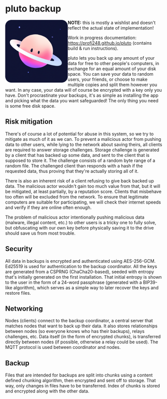 # pluto backup

<img height="200px" width="200px" alt="pluto logo" src="graphics/icons/logo.png" align="left">

**NOTE:** this is mostly a wishlist and doesn't reflect the actual state of implementation!

Work in progress documentation: <https://profi248.github.io/pluto> (contains build & run instructions).

pluto lets you back up any amount of your data for free to other people's computers, in exchange for an equal amount of your disk space. You can save your data to random users, your friends, or choose to make multiple copies and split them however you want. In any case, your data will of course be encrypted with a key only you have. Don't procrastinate your backups, it's as simple as installing the app and picking what the data you want safeguarded! The only thing you need is some free disk space.


## Risk mitigation
There's of course a lot of potential for abuse in this system, so we try to mitigate as much of it as we can. To prevent a malicious actor from pushing data to other users, while lying to the network about saving theirs, all clients are required to answer storage challenges. Storage challenge is generated by a client that has backed up some data, and sent to the client that is supposed to store it. The challenge consists of a random byte range of a random file. The challenged client than responds with a hash if the requested data, thus proving that they're actually storing all of it.

There is also an inherent risk of a client refusing to give back backed up data. The malicious actor wouldn't gain too much value from that, but it will be mitigated, at least partially, by a reputation score. Clients that misbehave too often will be excluded from the network. To ensure that legitimate computers are suitable for participating, we will check their internet speeds and verify if they are online often enough.

The problem of malicious actor intentionally pushing malicious data (malware, illegal content, etc.) to other users is a tricky one to fully solve, but obfuscating with our own key before physically saving it to the drive should save us from most trouble.

## Security
All data in backups is encrypted and authenticated using AES-256-GCM. Ed25519 is used for authentication to the backup coordinator. All the keys are generated from a CSPRNG (ChaCha20-based), seeded with entropy that's initially generated on the first installation. That initial entropy is shown to the user in the form of a 24-word passphrase (generated with a BIP39-like algorithm), which serves as a simple way to later recover the keys and restore files.

## Networking
Nodes (clients) connect to the backup coordinator, a central server that matches nodes that want to back up their data. It also stores relationships between nodes (so everyone knows who has their backups), relays challenges, etc. Data itself (in the form of encrypted chunks), is transferred directly between nodes (if possible, otherwise a relay could be used). The MQTT protocol is used between coordinator and nodes.

## Backup
Files that are intended for backups are split into chunks using a content defined chunking algorithm, then encrypted and sent off to storage. That way, only changes in files have to be transferred. Index of chunks is stored and encrypted along with the other data.
